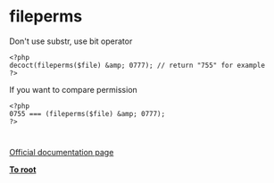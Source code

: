 # fileperms



Don&apos;t use substr, use bit operator<br>

```
<?php
decoct(fileperms($file) &amp; 0777); // return "755" for example
?>
```


If you want to compare permission


```
<?php
0755 === (fileperms($file) &amp; 0777);
?>
```
  

#

[Official documentation page](https://www.php.net/manual/en/function.fileperms.php)

**[To root](/README.md)**